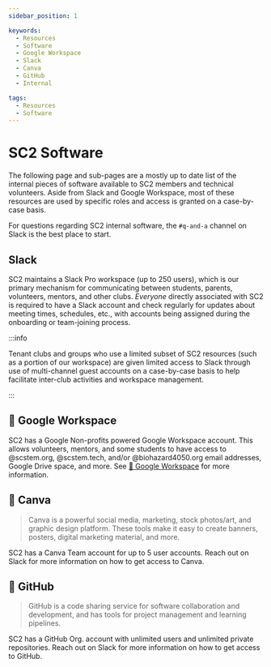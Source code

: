 ```yaml
---
sidebar_position: 1

keywords:
  - Resources
  - Software
  - Google Workspace
  - Slack
  - Canva
  - GitHub
  - Internal

tags:
  - Resources
  - Software
---
```


# SC2 Software

The following page and sub-pages are a mostly up to date list of the internal pieces of software available to SC2 members and technical volunteers. Aside from Slack and Google Workspace, most of these resources are used by specific roles and access is granted on a case-by-case basis.

For questions regarding SC2 internal software, the `#q-and-a` channel on Slack is the best place to start.

## Slack

SC2 maintains a Slack Pro workspace (up to 250 users), which is our primary mechanism for communicating between students, parents, volunteers, mentors, and other clubs. _Everyone_ directly associated with SC2 is required to have a Slack account and check regularly for updates about meeting times, schedules, etc., with accounts being assigned during the onboarding or team-joining process.

:::info

Tenant clubs and groups who use a limited subset of SC2 resources (such as a portion of our workspace) are given limited access to Slack through use of multi-channel guest accounts on a case-by-case basis to help facilitate inter-club activities and workspace management.

:::

## 🔐 Google Workspace

SC2 has a Google Non-profits powered Google Workspace account. This allows volunteers, mentors, and some students to have access to @scstem.org, @scstem.tech, and/or @biohazard4050.org email addresses, Google Drive space, and more. See [🔐 Google Workspace](./google-workspace) for more information.

## 🔐 Canva

> Canva is a powerful social media, marketing, stock photos/art, and graphic design platform. These tools make it easy to create banners, posters, digital marketing material, and more.

SC2 has a Canva Team account for up to 5 user accounts. Reach out on Slack for more information on how to get access to Canva.

## 🔐 GitHub

> GitHub is a code sharing service for software collaboration and development, and has tools for project management and learning pipelines.

SC2 has a GitHub Org. account with unlimited users and unlimited private repositories. Reach out on Slack for more information on how to get access to GitHub.
